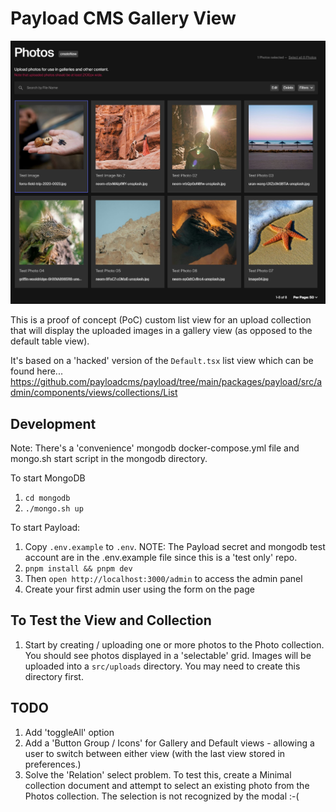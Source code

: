 # Payload CMS Gallery View

![Photo Gallery](photo-gallery-og.jpg)

This is a proof of concept (PoC) custom list view for an upload collection that will display the uploaded images in a gallery view (as opposed to the default table view).

It's based on a 'hacked' version of the `Default.tsx` list view which can be found here...
https://github.com/payloadcms/payload/tree/main/packages/payload/src/admin/components/views/collections/List


## Development

Note: There's a 'convenience' mongodb docker-compose.yml file and mongo.sh start script in the mongodb directory.

To start MongoDB

1. `cd mongodb`
1. `./mongo.sh up`

To start Payload:
1. Copy `.env.example` to `.env`. NOTE: The Payload secret and mongodb test account are in the .env.example file since this is a 'test only' repo.
1. `pnpm install && pnpm dev`
1. Then `open http://localhost:3000/admin` to access the admin panel
1. Create your first admin user using the form on the page

## To Test the View and Collection

1. Start by creating / uploading one or more photos to the Photo collection. You should see photos displayed in a 'selectable' grid. Images will be uploaded into a `src/uploads` directory. You may need to create this directory first.


## TODO

1. Add 'toggleAll' option
1. Add a 'Button Group / Icons' for Gallery and Default views - allowing a user to switch between either view (with the last view stored in preferences.)
1. Solve the 'Relation' select problem. To test this, create a Minimal collection document and attempt to select an existing photo from the Photos collection. The selection is not recognized by the modal :-(



